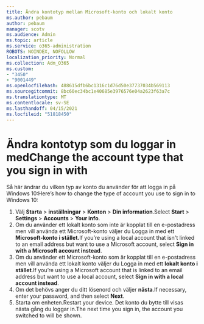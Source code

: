 ```yaml
---
title: Ändra kontotyp mellan Microsoft-konto och lokalt konto
ms.author: pebaum
author: pebaum
manager: scotv
ms.audience: Admin
ms.topic: article
ms.service: o365-administration
ROBOTS: NOINDEX, NOFOLLOW
localization_priority: Normal
ms.collection: Adm_O365
ms.custom:
- "3450"
- "9001449"
ms.openlocfilehash: 488615dfb6bc1316c1d76d50e37737034b569113
ms.sourcegitcommit: 8bc60ec34bc1e40685e3976576e04a2623f63a7c
ms.translationtype: MT
ms.contentlocale: sv-SE
ms.lasthandoff: 04/15/2021
ms.locfileid: "51818450"
---
```

# <a name="change-the-account-type-that-you-sign-in-with"></a><span data-ttu-id="673f0-102">Ändra kontotyp som du loggar in med</span><span class="sxs-lookup"><span data-stu-id="673f0-102">Change the account type that you sign in with</span></span>

<span data-ttu-id="673f0-103">Så här ändrar du vilken typ av konto du använder för att logga in på Windows 10:</span><span class="sxs-lookup"><span data-stu-id="673f0-103">Here’s how to change the type of account you use to sign in to Windows 10:</span></span>

1. <span data-ttu-id="673f0-104">Välj **Starta**  >  **inställningar**  >  **Konton**  >  **Din information**.</span><span class="sxs-lookup"><span data-stu-id="673f0-104">Select **Start** > **Settings** > **Accounts** > **Your info**.</span></span>
2. <span data-ttu-id="673f0-105">Om du använder ett lokalt konto som inte är kopplat till en e-postadress men vill använda ett Microsoft-konto väljer du Logga in med ett **Microsoft-konto i stället.**</span><span class="sxs-lookup"><span data-stu-id="673f0-105">If you’re using a local account that isn't linked to an email address but want to use a Microsoft account, select **Sign in with a Microsoft account instead**.</span></span>
3. <span data-ttu-id="673f0-106">Om du använder ett Microsoft-konto som är kopplat till en e-postadress men vill använda ett lokalt konto väljer du Logga in med ett **lokalt konto i stället**.</span><span class="sxs-lookup"><span data-stu-id="673f0-106">If you’re using a Microsoft account that is linked to an email address but want to use a local account, select **Sign in with a local account instead**.</span></span>
4. <span data-ttu-id="673f0-107">Om det behövs anger du ditt lösenord och väljer **nästa**.</span><span class="sxs-lookup"><span data-stu-id="673f0-107">If necessary, enter your password, and then select **Next**.</span></span>
5. <span data-ttu-id="673f0-108">Starta om enheten.</span><span class="sxs-lookup"><span data-stu-id="673f0-108">Restart your device.</span></span> <span data-ttu-id="673f0-109">Det konto du bytte till visas nästa gång du loggar in.</span><span class="sxs-lookup"><span data-stu-id="673f0-109">The next time you sign in, the account you switched to will be shown.</span></span>